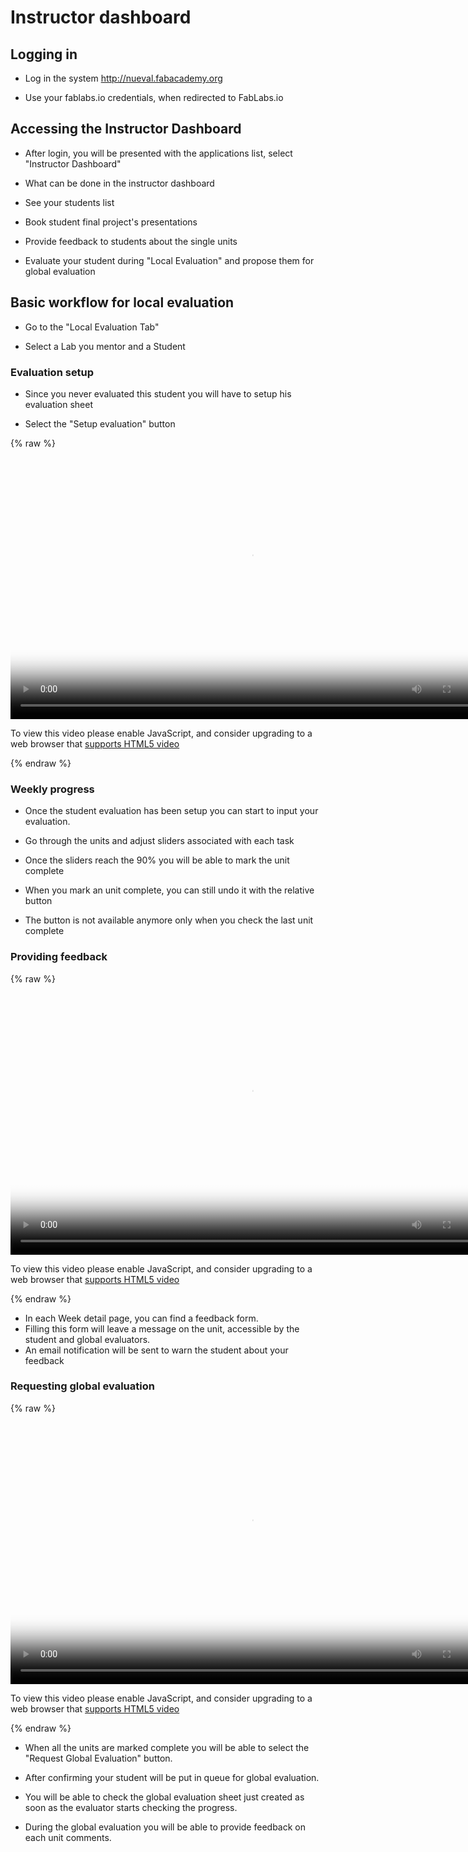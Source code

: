# Instructor dashboard

## Logging in

- Log in the system http://nueval.fabacademy.org

- Use your fablabs.io credentials, when redirected to FabLabs.io

## Accessing the Instructor Dashboard

- After login, you will be presented with the applications list, select "Instructor Dashboard"


- What can be done in the instructor dashboard

* See your students list

* Book student final project's presentations

* Provide feedback to students about the single units

* Evaluate your student during "Local Evaluation" and propose them for global evaluation


## Basic workflow for local evaluation

- Go to the "Local Evaluation Tab"

- Select a Lab you mentor and a Student


### Evaluation setup

- Since you never evaluated this student you will have to setup his evaluation sheet

- Select the "Setup evaluation" button

{% raw %}
  <video id="my-video" class="video-js" controls preload="auto" width="770" height="433"
  poster="media/video/SetupLocalEvaluation.png" data-setup="{}">
  <source src="media/video/SetupLocalEvaluation.mp4" type='video/mp4'>
  <source src="media/video/SetupLocalEvaluation.webm" type='video/webm'>
  <p class="vjs-no-js">
    To view this video please enable JavaScript, and consider upgrading to a web browser that
    <a href="http://videojs.com/html5-video-support/" target="_blank">supports HTML5 video</a>
  </p>
  </video>
{% endraw %}


### Weekly progress

- Once the student evaluation has been setup you can start to input your evaluation.

- Go through the units and adjust sliders associated with each task

- Once the sliders reach the 90% you will be able to mark the unit complete

- When you mark an unit complete, you can still undo it with the relative button

- The button is not available anymore only when you check the last unit complete


### Providing feedback

{% raw %}
  <video id="my-video" class="video-js" controls preload="auto" width="770" height="433"
  poster="media/video/LeavingFeedback.png" data-setup="{}">
  <source src="media/video/LeavingFeedback.mp4" type='video/mp4'>
  <source src="media/video/LeavingFeedback.webm" type='video/webm'>
  <p class="vjs-no-js">
    To view this video please enable JavaScript, and consider upgrading to a web browser that
    <a href="http://videojs.com/html5-video-support/" target="_blank">supports HTML5 video</a>
  </p>
  </video>
{% endraw %}


- In each Week detail page, you can find a feedback form.
- Filling this form will leave a message on the unit, accessible by the student and global evaluators.
- An email notification will be sent to warn the student about your feedback


### Requesting global evaluation

{% raw %}
  <video id="my-video" class="video-js" controls preload="auto" width="770" height="433"
  poster="media/video/RequestGlobalEval.png" data-setup="{}">
  <source src="media/video/RequestGlobalEval.mp4" type='video/mp4'>
  <source src="media/video/RequestGlobalEval.webm" type='video/webm'>
  <p class="vjs-no-js">
    To view this video please enable JavaScript, and consider upgrading to a web browser that
    <a href="http://videojs.com/html5-video-support/" target="_blank">supports HTML5 video</a>
  </p>
  </video>
{% endraw %}




- When all the units are marked complete you will be able to select the "Request Global Evaluation" button.

- After confirming your student will be put in queue for global evaluation.

- You will be able to check the global evaluation sheet just created as soon as the evaluator starts checking the progress.

- During the global evaluation you will be able to provide feedback on each unit comments.

 
